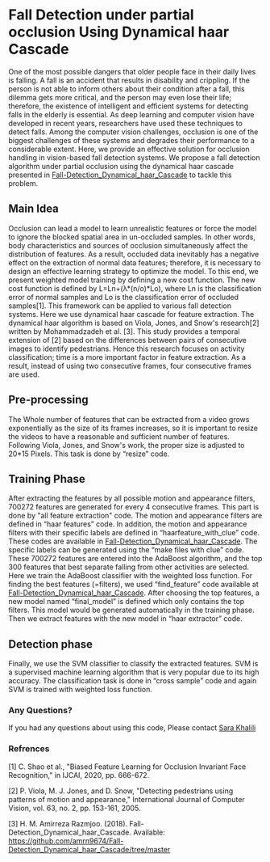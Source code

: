 # Fall Detection under partial occlusion Using Dynamical haar Cascade 
One of the most possible dangers that older people face in their daily lives is falling. A fall is an accident that results in disability and crippling. If the person is not able to inform others about their condition after a fall, this dilemma gets more critical, and the person may even lose their life; therefore, the existence of intelligent and efficient systems for detecting falls in the elderly is essential. As deep learning and computer vision have developed in recent years, researchers have used these techniques to detect falls. Among the computer vision challenges, occlusion is one of the biggest challenges of these systems and degrades their performance to a considerable extent. Here, we provide an effective solution for occlusion handling in vision-based fall detection systems. We propose a fall detection algorithm under partial occlusion using the dynamical haar cascade presented in [Fall-Detection_Dynamical_haar_Cascade](https://github.com/amrn9674/Fall-Detection_Dynamical_haar_Cascade) to tackle this problem.
## Main Idea
Occlusion can lead a model to learn unrealistic features or force the model to ignore the blocked spatial area in un-occluded samples. In other words, body characteristics and sources of occlusion simultaneously affect the distribution of features. As a result, occluded data inevitably has a negative effect on the extraction of normal data features; therefore, it is necessary to design an effective learning strategy to optimize the model. To this end, we present weighted model training by defining a new cost function. The new cost function is defined by L=Ln+(λ*(n/o)*Lo), where Ln is the classification error of normal samples and Lo is the classification error of occluded samples[1]. This framework can be applied to various fall detection systems. Here we use dynamical haar cascade for feature extraction.
The dynamical haar algorithm is based on Viola, Jones, and Snow's research[2] written by Mohammadzadeh et al. [3]. This study provides a temporal extension of [2] based on the differences between pairs of consecutive images to identify pedestrians. Hence this research focuses on activity classification; time is a more important factor in feature extraction. As a result, instead of using two consecutive frames, four consecutive frames are used.

## Pre-processing
The Whole number of features that can be extracted from a video grows exponentially as the size of its frames increases, so it is important to resize the videos to have a reasonable and sufficient number of features. Following Viola, Jones, and Snow's work, the proper size is adjusted to 20*15 Pixels. This task is done by “resize” code.
## Training Phase
After extracting the features by all possible motion and appearance filters, 700272 features are generated for every 4 consecutive frames. This part is done by "all feature extraction" code. The motion and appearance filters are defined in “haar features” code. In addition, the motion and appearance filters with their specific labels are defined in “haarfeature_with_clue” code. These codes are available in [Fall-Detection_Dynamical_haar_Cascade](https://github.com/amrn9674/Fall-Detection_Dynamical_haar_Cascade). The specific labels can be generated using the “make files with clue” code.
These 700272 features are entered into the AdaBoost algorithm, and the top 300 features that best separate falling from other activities are selected. Here we train the AdaBoost classifier with the weighted loss function. For finding the best features (=filters), we used “find_feature” code available at [Fall-Detection_Dynamical_haar_Cascade](https://github.com/amrn9674/Fall-Detection_Dynamical_haar_Cascade). After choosing the top features, a new model named “final_model” is defined which only contains the top filters. This model would be generated automatically in the training phase.  Then we extract features with the new model in “haar extractor” code. 
## Detection phase 
Finally, we use the SVM classifier to classify the extracted features. SVM is a supervised machine learning algorithm that is very popular due to its high accuracy. The classification task is done in “cross sample” code and again SVM is trained with weighted loss function.
### Any Questions?
If you had any questions about using this code, Please contact [Sara Khalili](sarahkhalili89@gmail.com)

### Refrences
[1]	C. Shao et al., "Biased Feature Learning for Occlusion Invariant Face Recognition," in IJCAI, 2020, pp. 666-672.

[2]	P. Viola, M. J. Jones, and D. Snow, "Detecting pedestrians using patterns of motion and appearance," International Journal of Computer Vision, vol. 63, no. 2, pp. 153-161, 2005.

[3]	H. M. Amirreza Razmjoo. (2018). Fall-Detection_Dynamical_haar_Cascade. Available: https://github.com/amrn9674/Fall-Detection_Dynamical_haar_Cascade/tree/master




